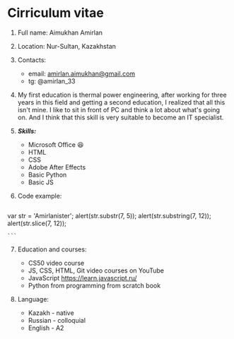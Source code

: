 # Cirriculum vitae


1. Full name: Aimukhan Amirlan

2. Location: Nur-Sultan, Kazakhstan

3. Contacts: 
	+ email: amirlan.aimukhan@gmail.com
	+ tg: @amirlan_33

4. My first education is thermal power engineering, after working for three years in this field and getting a second education, I realized that all this isn't mine. I like to sit in front of PC and think a lot about what's going on. And I think that this skill is very suitable to become an IT specialist.

5. ***Skills:***
	- Microsoft Office :satisfied:
	- HTML
	- CSS
	- Adobe After Effects
	- Basic Python
	- Basic JS

6. Code example:
	```
var str = 'Amirlanister';
alert(str.substr(7, 5)); 
alert(str.substring(7, 12)); 
alert(str.slice(7, 12)); 

	```
7. Education and courses:
	- CS50 video course
	- JS, CSS, HTML, Git video courses on YouTube 
	- JavaScript https://learn.javascript.ru/
	- Python from programming from scratch book

8. Language:
	- Kazakh - native
	- Russian - colloquial
	- English - A2
	
